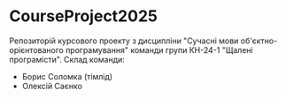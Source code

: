 # CourseProject2025
Репозиторій курсового проекту з дисципліни "Сучасні мови об'єктно-орієнтованого програмування" команди групи КН-24-1 "Щалені програмісти".
Склад команди:
- Борис Соломка (тімлід)
- Олексій Саєнко
